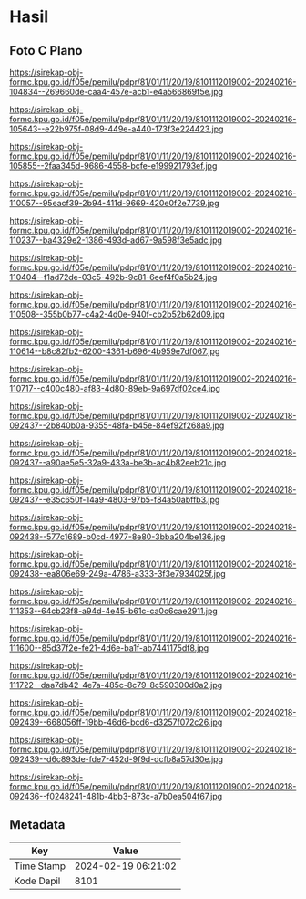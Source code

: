# Hasil

## Foto C Plano

https://sirekap-obj-formc.kpu.go.id/f05e/pemilu/pdpr/81/01/11/20/19/8101112019002-20240216-104834--269660de-caa4-457e-acb1-e4a566869f5e.jpg

https://sirekap-obj-formc.kpu.go.id/f05e/pemilu/pdpr/81/01/11/20/19/8101112019002-20240216-105643--e22b975f-08d9-449e-a440-173f3e224423.jpg

https://sirekap-obj-formc.kpu.go.id/f05e/pemilu/pdpr/81/01/11/20/19/8101112019002-20240216-105855--2faa345d-9686-4558-bcfe-e199921793ef.jpg

https://sirekap-obj-formc.kpu.go.id/f05e/pemilu/pdpr/81/01/11/20/19/8101112019002-20240216-110057--95eacf39-2b94-411d-9669-420e0f2e7739.jpg

https://sirekap-obj-formc.kpu.go.id/f05e/pemilu/pdpr/81/01/11/20/19/8101112019002-20240216-110237--ba4329e2-1386-493d-ad67-9a598f3e5adc.jpg

https://sirekap-obj-formc.kpu.go.id/f05e/pemilu/pdpr/81/01/11/20/19/8101112019002-20240216-110404--f1ad72de-03c5-492b-9c81-6eef4f0a5b24.jpg

https://sirekap-obj-formc.kpu.go.id/f05e/pemilu/pdpr/81/01/11/20/19/8101112019002-20240216-110508--355b0b77-c4a2-4d0e-940f-cb2b52b62d09.jpg

https://sirekap-obj-formc.kpu.go.id/f05e/pemilu/pdpr/81/01/11/20/19/8101112019002-20240216-110614--b8c82fb2-6200-4361-b696-4b959e7df067.jpg

https://sirekap-obj-formc.kpu.go.id/f05e/pemilu/pdpr/81/01/11/20/19/8101112019002-20240216-110717--c400c480-af83-4d80-89eb-9a697df02ce4.jpg

https://sirekap-obj-formc.kpu.go.id/f05e/pemilu/pdpr/81/01/11/20/19/8101112019002-20240218-092437--2b840b0a-9355-48fa-b45e-84ef92f268a9.jpg

https://sirekap-obj-formc.kpu.go.id/f05e/pemilu/pdpr/81/01/11/20/19/8101112019002-20240218-092437--a90ae5e5-32a9-433a-be3b-ac4b82eeb21c.jpg

https://sirekap-obj-formc.kpu.go.id/f05e/pemilu/pdpr/81/01/11/20/19/8101112019002-20240218-092437--e35c650f-14a9-4803-97b5-f84a50abffb3.jpg

https://sirekap-obj-formc.kpu.go.id/f05e/pemilu/pdpr/81/01/11/20/19/8101112019002-20240218-092438--577c1689-b0cd-4977-8e80-3bba204be136.jpg

https://sirekap-obj-formc.kpu.go.id/f05e/pemilu/pdpr/81/01/11/20/19/8101112019002-20240218-092438--ea806e69-249a-4786-a333-3f3e7934025f.jpg

https://sirekap-obj-formc.kpu.go.id/f05e/pemilu/pdpr/81/01/11/20/19/8101112019002-20240216-111353--64cb23f8-a94d-4e45-b61c-ca0c6cae2911.jpg

https://sirekap-obj-formc.kpu.go.id/f05e/pemilu/pdpr/81/01/11/20/19/8101112019002-20240216-111600--85d37f2e-fe21-4d6e-ba1f-ab7441175df8.jpg

https://sirekap-obj-formc.kpu.go.id/f05e/pemilu/pdpr/81/01/11/20/19/8101112019002-20240216-111722--daa7db42-4e7a-485c-8c79-8c590300d0a2.jpg

https://sirekap-obj-formc.kpu.go.id/f05e/pemilu/pdpr/81/01/11/20/19/8101112019002-20240218-092439--668056ff-19bb-46d6-bcd6-d3257f072c26.jpg

https://sirekap-obj-formc.kpu.go.id/f05e/pemilu/pdpr/81/01/11/20/19/8101112019002-20240218-092439--d6c893de-fde7-452d-9f9d-dcfb8a57d30e.jpg

https://sirekap-obj-formc.kpu.go.id/f05e/pemilu/pdpr/81/01/11/20/19/8101112019002-20240218-092436--f0248241-481b-4bb3-873c-a7b0ea504f67.jpg


## Metadata

| Key        | Value               |
| ---------- | ------------------- |
| Time Stamp | 2024-02-19 06:21:02 |
| Kode Dapil | 8101                |



